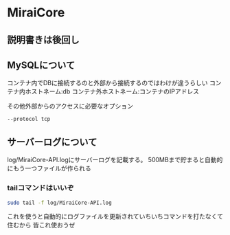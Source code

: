 # MiraiCore
## 説明書きは後回し

## MySQLについて
コンテナ内でDBに接続するのと外部から接続するのではわけが違うらしい
コンテナ内ホストネーム:db
コンテナ外ホストネーム:コンテナのIPアドレス

その他外部からのアクセスに必要なオプション
```
--protocol tcp
```
## サーバーログについて
log/MiraiCore-API.logにサーバーログを記載する。
500MBまで貯まると自動的にもう一つファイルが作られる
### tailコマンドはいいぞ
``` sh
sudo tail -f log/MiraiCore-API.log
```
これを使うと自動的にログファイルを更新されていちいちコマンドを打たなくて住むから
皆これ使おうぜ
